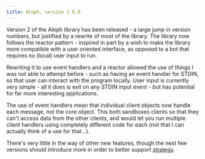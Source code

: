 ```yaml
---
title: Aleph, version 2.0.0
---
```


Version 2 of the Aleph library has been released - a large jump in version numbers, but justified by a rewrite of most of the library. The library now follows the reactor pattern - inspired in part by a wish to make the library more compatible with a user oriented interface, as opposed to a bot that requires no (local) user input to run.

Rewriting it to use event handlers and a reactor allowed the use of things I was not able to attempt before - such as having an event handler for STDIN, so that user can interact with the program locally. User input is currently very simple - all it does is exit on any STDIN input event - but has potential for far more interesting applications.

The use of event handlers mean that individual client objects now handle each message, not the core object. This both sandboxes clients so that they can't access data from the other clients, and would let you run multiple client handlers using completely different code for each (not that I can actually think of a use for that...).

There's very little in the way of other new features, though the next few versions should introduce more in order to better support [strategy](https://github.com/borntyping/strategy).
